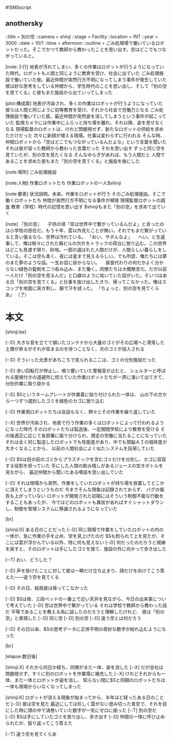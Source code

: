 #!SMSscript

## anothersky

::title = 別の空
::camera = shinji
::stage = Facility
::location = INT
::year = 3000
::date = 10/1
::time = afternoon
::outline = ごみ処理場で働いているロボットだった。そこでかつて教師から教わったことを思い出す。空はどこでもつながっていると。

[note:３行]
地表が汚れてしまい、多くの作業はロボットが行うようになっていた時代。ロボットも人間と同じように教育を受け、社会に出ていた
ごみ処理施設で働いていた彼。最近仲間が突然行方不明になってしまう事件が発生していた
彼は妙な思考をしている仲間から、学生時代のことを思い出し、そして「別の空を見てくる」と彼もまた施設から出ていってしまった

[plot:構成案]
地表が汚染され、多くの作業はロボットが行うようになっていた
彼らは人間と同じように初等教育を受け、それから社会で労働力となる
ごみ処理施設で働いていた彼。最近仲間が突然姿を消してしまうという事件が起こっていた
監視カメラには作業中にふらっと持ち場を離れ、それ以降、姿を見せなくなる
現場監督のロボットは、けれど問題視せず、新たなロボットの供給を求めただけだった
次々に新顔が増える現場。仕事は変わらずに行われる
そんな時、仲間ロボットから「空はどこでもつながっているんだよな」という言葉を聞いた
それは彼が習った教師から教わった言葉だった
それを思い出す
ずっと同じ空を見ていたが、別の空を見たくなる
そんなゆらぎがあれば、もう人間だと
人間であることを求めた彼もまた「別の空を見てくる」と施設を後にした

[note:場所]
ごみ処理施設

[note:人物]
作業ロボットたち
作業ロボットの一人$shinji

[note:要素]
状況説明。未来。作業をロボットが行う
そのごみ処理施設。そこで働くロボットたち
仲間が突然行方不明になる事件が頻発
現場監督ロボットの調査
教育（学校）時代の記憶を思い出す
$shinjiもまた「別の空」を求めて出ていく

[note]
『別の空』
　子供の頃「空は世界中で繋がっているんだよ」と言ったのは小学校の担任だ。もう十年、雲以外見たことが無い。それでもまだ繋がっていると言い張るなら、世界は汚れている。
「おい、サボんなよ」
　へい。と生返事して、俺は粉々にされた廃ビルの欠片をトラックの荷台に放り込む。この世界はどこも見渡す限り、砂埃。一部の選ばれた人間だけが、人間らしい暮らしをしている。そこは空も青く、夜には星まで見えるらしい。でも所詮、俺たちには夢のまた夢のような話。一生お目に掛からない。
　昼食代わりの何だかよく分からない緑色の錠剤を二つ呑み込み、また働く。同僚たちは大概無言だ。だが以前一人だけ「別の空を見るんだ」と口癖のように呟いていた奴がいた。そいつはある日「別の空を見てくる」と仕事を抜け出したきり、帰ってこなかった。俺はスコップを地面に突き刺し、腕で汗を拭った。
「ちょっと、別の空を見てくらあ」
（了）


# 本文

[shinji:be]

[-:D]
大きな音を立てて傾いたコンテナから大量のゴミがその広場へと滑落した
土煙が昇るがそれが収まるのを待つことなく、次のゴミが投入される

[-:D]
そういった光景があちこちで見られるここは、ゴミの分別施設だった

[-:D]
赤い回転灯が停止し、鳴り響いていた警報音が止むと、
シェルターと呼ばれる屋根付きの退避所に控えていた作業ロボットたちが一斉に湧いて出てきて、
分別作業に取り掛かる

[-:D]
$Sというネームプレートが作業着に貼り付けられた一体は、
山の下の方から一つずつ選別したゴミを緑色のカゴに放り込む

[-:D]
作業用ロボットたちは会話もなく、黙々とその作業を繰り返していた

[-:X]
世界が汚染され、地表で行う作業の多くはロボットによって行われるようになった時代
そのロボットたちは製造後、一定期間学校により教育を受ける
その後適正に応じて各部署に振り分けられ、規定の労働に当たることになっていた
それは全く同じ製造したロボットでも性能差があり、中でも頭脳ＡＩの個体差が大きくなることから、
以前の人間社会によく似たシステムを採用していた

[-:D]
$Sは目の前のゴミからプラスチックを含むゴミだけを分別し、カゴに収容する役割を担っていた
手にした人間の飲み残しがあるジュースの空きボトルを見ながら、
最近仲間から聞いたある噂話を思い出していた

[-:D]
それは現場から突然、作業をしていたロボットが持ち場を放棄してどこかに消えてしまうというものだ
今までそんな現象は記録されておらず、
バグの報告も上がっていない
ロボットが開発された初期にはそういう制御不能な行動をすることもあったが、
今ではどのロボットも異状があればすぐシャットダウンし、制御を管理システムに移譲されるようになっていた

[br]

[shinji:D]
ある日のことだった
[-:D]
同じ現場で作業をしていたロボットの内の一体が、急に作業の手を止め、空を見上げたのだ
$Sも釣られて上を見たが、そこには雲が浮かんでいる以外、特に何も見えない
[-:D]
何だったのだろうと視線を戻すと、そのロボットは手にしたゴミを捨て、施設の外に向かって歩き出した

[-:T]
おい、どうした？

[-:D]
声を掛けたことに対して彼は一瞬だけ立ち止まり、顔だけを向けてこう答えた――違う空を見てくる

[-:D]
その日、結局彼は帰ってこなかった

[-:D]
$Sは夜、三段ベッドの一番上で近い天井を見ながら、今日の出来事について考えていた
[-:D]
空は世界中で繋がっている
それは学校で教師から教わった話だ
平等であることを教える為に話したのだろうと理解したけれど、
彼は「別の空」と表現した
[-:D]
同じ空
[-:D]
別の空
[-:D]
違う空とは何だろう

[-:D]
その日以来、$Sの思考データに正体不明の奇妙な数字が紛れ込むようになった

[br]

[elapse:数日後]

[shinji:X]
それから何日か経ち、同僚がまた一体、姿を消した
[-:X]
だが会社は問題視せず、すぐに別のロボットを作業場に補充した
[-:X]
けれどそれからも一体、また一体とロボットが姿を消し、
知らない間に$Sと同期のロボットたちは一体も現場からいなくなってしまった

[shinji:K]
ロボットが消える現象が始まってから、半年ほど経ったある日のことだ
[-:D]
彼は空を見た
最近にしては珍しく雲がない澄み切った青空で、それを目にした時に頭の中で渦巻いていた数字が一気にゼロに揃った
[-:T]
別の空だ
[-:D]
$Sは手にしていたゴミを放り出し、歩き出す
[-:D]
仲間の一体に呼び止められたが、振り返ってこう答えた

[-:T]
違う空を見てくらあ
